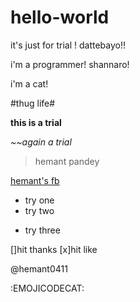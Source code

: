 # hello-world

it's just for trial ! dattebayo!! 

i'm a programmer! shannaro!

i'm a cat!

#thug life#

**this is a trial**

*~~again a trial*

>hemant pandey

[hemant's fb](https://www.facebook.com/Hemant.p.Maverick)

* try one
* try two
- try three

[]hit thanks
[x]hit like

@hemant0411

:EMOJICODECAT:
